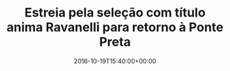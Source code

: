 ---
layout: post
title: "Estreia pela seleção com título anima Ravanelli para retorno à Ponte Preta"
date: 2016-10-19T15:40:00+00:00
external_link: "http://globoesporte.globo.com/sp/campinas-e-regiao/futebol/times/ponte-preta/noticia/2016/10/estreia-pela-selecao-com-titulo-anima-ravanelli-para-retorno-ponte-preta.html"
categories: news globo.com
---